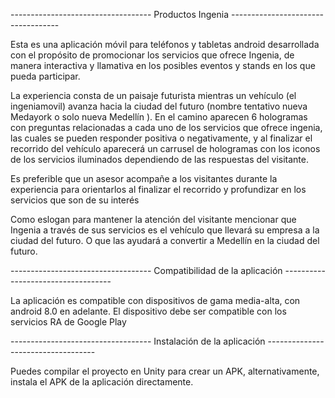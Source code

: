 ----------------------------------- Productos Ingenia -----------------------------------

Esta es una aplicación móvil para teléfonos y tabletas android desarrollada con el propósito de promocionar los servicios que ofrece Ingenia, 
de manera interactiva y llamativa en los posibles eventos y stands en los que pueda participar.

La experiencia consta de un paisaje futurista mientras un vehículo (el ingeniamovil) avanza hacia la ciudad del futuro (nombre tentativo nueva Medayork o solo nueva Medellín ). 
En el camino aparecen 6 hologramas con preguntas relacionadas a cada uno de los servicios que ofrece ingenia, las cuales se pueden responder positiva o negativamente, y al finalizar el recorrido del vehículo aparecerá
un carrusel de hologramas con los iconos de los servicios iluminados dependiendo de las respuestas del visitante.


Es preferible que un asesor acompañe a los visitantes durante la experiencia para orientarlos al finalizar el recorrido y profundizar en los servicios que son de su interés

Como eslogan para mantener la atención del visitante mencionar que Ingenia a través de sus servicios es el vehículo que llevará su empresa a la ciudad del futuro. 
O que las ayudará a convertir a Medellín en la ciudad del futuro.



----------------------------------- Compatibilidad de la aplicación -----------------------------------

La aplicación es compatible con dispositivos de gama media-alta, con android 8.0 en adelante. El dispositivo debe ser compatible con los servicios RA de Google Play




----------------------------------- Instalación de la aplicación -----------------------------------

Puedes compilar el proyecto en Unity para crear un APK, alternativamente, instala el APK de la aplicación directamente.
